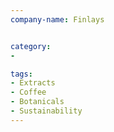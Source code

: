 ```yaml
---
company-name: Finlays 


category:
- 

tags:
- Extracts
- Coffee 	
- Botanicals
- Sustainability 
---
```


 